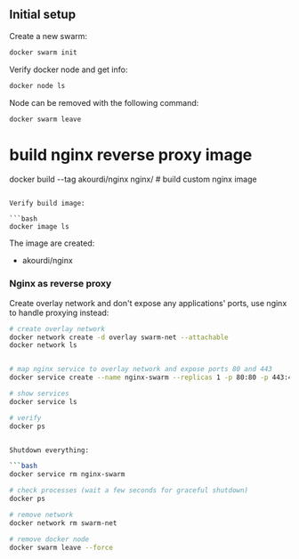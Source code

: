 ## Initial setup

Create a new swarm:

```bash
docker swarm init
```

Verify docker node and get info:

```bash
docker node ls
```

Node can be removed with the following command:

```bash
docker swarm leave
```


# build nginx reverse proxy image
docker build --tag akourdi/nginx nginx/            # build custom nginx image
```

Verify build image:

```bash
docker image ls
```

The image are created:

- akourdi/nginx



### Nginx as reverse proxy

Create overlay network and don't expose any applications' ports, use nginx to handle proxying instead:

```bash
# create overlay network
docker network create -d overlay swarm-net --attachable
docker network ls


# map nginx service to overlay network and expose ports 80 and 443
docker service create --name nginx-swarm --replicas 1 -p 80:80 -p 443:443 --network swarm-net akourdi/nginx

# show services
docker service ls

# verify
docker ps


Shutdown everything:

```bash
docker service rm nginx-swarm

# check processes (wait a few seconds for graceful shutdown)
docker ps

# remove network
docker network rm swarm-net

# remove docker node
docker swarm leave --force
```
